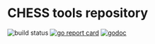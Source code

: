 # CHESS tools repository

![build status](https://github.com/CHESSComputing/gotools/actions/workflows/go.yml/badge.svg)
[![go report card](https://goreportcard.com/badge/github.com/CHESSComputing/gotools)](https://goreportcard.com/report/github.com/CHESSComputing/gotools)
[![godoc](https://godoc.org/github.com/CHESSComputing/gotools?status.svg)](https://godoc.org/github.com/CHESSComputing/gotools)

